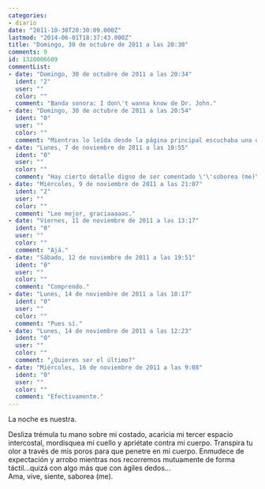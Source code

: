 ```yaml
---
categories:
- diario
date: "2011-10-30T20:30:09.000Z"
lastmod: "2014-06-01T18:37:43.000Z"
title: "Domingo, 30 de octubre de 2011 a las 20:30"
comments: 9
id: 1320006609
commentList:
- date: "Domingo, 30 de octubre de 2011 a las 20:34"
  ident: "2"
  user: ""
  color: ""
  comment: "Banda sonora: I don\'t wanna know de Dr. John."
- date: "Domingo, 30 de octubre de 2011 a las 20:54"
  ident: "0"
  user: ""
  color: ""
  comment: "Mientras lo leída desde la página principal escuchaba una de Elvis Costello, encajaría por el ritmo. Acabo de escuchar la de Dr. Jhon y encaja perfectamente.   \nPero ahora recuerdo una canción que, desde mi punto de vista, encajaría.  Contamine de Pedro Guerra."
- date: "Lunes, 7 de noviembre de 2011 a las 10:55"
  ident: "0"
  user: ""
  color: ""
  comment: "Hay cierto detalle digno de ser comentado \'\'soborea (me)\'\'."
- date: "Miércoles, 9 de noviembre de 2011 a las 21:07"
  ident: "2"
  user: ""
  color: ""
  comment: "Lee mejor, graciaaaaas."
- date: "Viernes, 11 de noviembre de 2011 a las 13:17"
  ident: "0"
  user: ""
  color: ""
  comment: "Ajá."
- date: "Sábado, 12 de noviembre de 2011 a las 19:51"
  ident: "0"
  user: ""
  color: ""
  comment: "Comprendo."
- date: "Lunes, 14 de noviembre de 2011 a las 10:17"
  ident: "0"
  user: ""
  color: ""
  comment: "Pues sí."
- date: "Lunes, 14 de noviembre de 2011 a las 12:23"
  ident: "0"
  user: ""
  color: ""
  comment: "¿Quieres ser el último?"
- date: "Miércoles, 16 de noviembre de 2011 a las 9:08"
  ident: "0"
  user: ""
  color: ""
  comment: "Efectivamente."
---
```


La noche es nuestra.  
  
Desliza trémula tu mano sobre mi costado, acaricia mi tercer espacio intercostal, mordisquea mi cuello y apriétate contra mi cuerpo. Transpira tu olor a través de mis poros para que penetre en mi cuerpo. Enmudece de expectación y arrobo mientras nos recorremos mutuamente de forma táctil...quizá con algo más que con ágiles dedos...  
Ama, vive, siente, saborea (me).